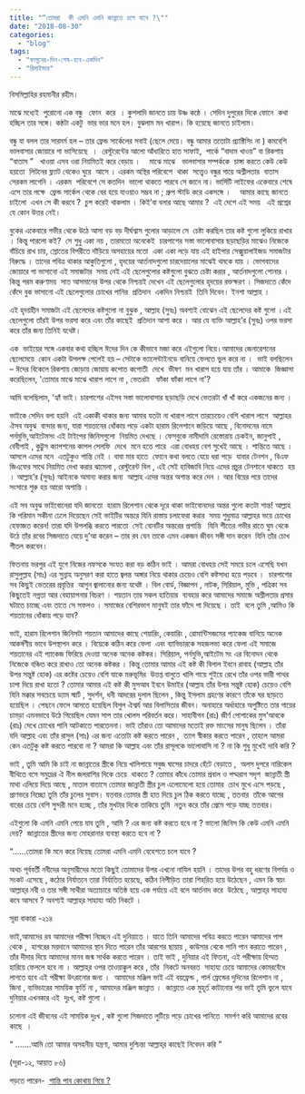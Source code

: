 ```yaml
---
title: "“তোমরা  কী এমনি এমনি জান্নাতে চলে যাবে ?\""
date: "2018-08-30"
categories: 
  - "blog"
tags: 
  - "ফাগুনের-দিন-শেষ-হবে-একদিন"
  - "রিমাইন্ডার"
---
```


বিসমিল্লাহির রহমানীর রহীম।

মাঝে মধ্যেই  পুরোনো এক বন্ধু   ফোন  করে  । কুশলাদি জানতে চায় উষ্ণ কন্ঠে । সেদিন দুপুরের দিকে ফোনে  কথা হচ্ছিল তার সঙ্গে। কন্ঠটা একটু  ভার ভার মনে হল। বুঝলাম মন খারাপ। কি হয়েছে জানতে চাইলাম।

বন্ধু যা বলল তার সারমর্ম হল – তার ফ্রেন্ড সার্কেলের সবাই (ছেলে মেয়ে। বন্ধু আমার ততোটা প্র্যাক্টিসিং না ) কমবেশি ভালবাসার জোয়ারে গা ভাসিয়েছে  ।  রেস্টুরেন্টের আলো আঁধারিতে হাত সাফাই,  পার্কে “বাদাম খাওয়” বা রিকশায় “বাতাস ”   খাওয়া এসব ওরা নিয়মিতই করে বেড়ায় ।    মাঝে মাঝে   ভালবাসার সম্পর্ককে  চাঙ্গা করতে কেউ কেউ হয়তো  লিটনের ফ্ল্যাট থেকেও ঘুরে  আসে । এরকম অস্থির পরিবেশে  থাকা  সত্ত্বেও বন্ধুর গায়ে অশ্লীলতার  বাতাস সেরকম লাগেনি । এরকম  পরিবেশে সে কতদিন  ভালো থাকতে পারবে সে জানে না। ভার্সিটি লাইফের একেবারে শেষে এসে তার পক্ষে  ফ্রেন্ড সার্কেল থেকে বের হয়ে যাওয়াও সম্ভব না ; গ্রুপ স্টাডি করে একসঙ্গে ।    আমার কাছে জানতে চাইলো  এখন সে কী করবে ?  চুপ করেই থাকলাম । কিই’বা বলার আছে আমার ?  এই দেশে এই সময়   এই প্রশ্নের  যে কোন উত্তর নেই।

বুকের একেবারে গভীর থেকে উঠে আসা বড় বড় দীর্ঘশ্বাস গুলোর আড়ালে সে  চেষ্টা করছিল তার কষ্ট গুলো লুকিয়ে রাখার । কিন্তু পারলো কই?  সে শুধু একা নয় , তারমতো অনেকেই  চারপাশের সস্তা ভালোবাসার ছড়াছড়ির মাঝেও নিজেকে বাঁচিয়ে রাখ চায়, স্রোতের বিপরীতে দাঁড়িয়ে অসহায়ের মতো  একা একা লড়ে যায় এই হাইপার সেক্সুয়ালাইজড সমাজটার বিরুদ্ধে । তাদের পবিত্র থাকার আকুতিগুলো , হৃদয়ের আর্তনাদগুলো চারদেয়ালের মাঝেই থমকে যায় । ভোগবাদের জোয়ারে গা ভাসানো এই সমাজটার  সময় নেই এই ছেলেগুলোর কষ্টগুলো বুঝতে চেষ্টা করার , আর্তনাদগুলো শোনার । কিন্তু পরম করুণাময়  সাত আসমানের উপর থেকে নিশ্চয়ই দেখেন এই ছেলেগুলোর হৃদয়ের রক্তক্ষরণ । সিজদাতে কেঁদে কেঁদে বুক ভাসানো এই ছেলেগুলোর চোখের পানির  প্রতিদান  একদিন নিশ্চয়ই  তিনি দিবেন। ইনশা আল্লাহ ।

এই হৃদয়হীন সমাজটা এই ছেলেদের কষ্টগুলো না বুঝুক , আল্লাহ (সুবঃ) অবশ্যই বোঝেন এই ছেলেদের কষ্ট গুলো ।এই ছেলেগুলো তাঁরই উপর ভরসা করে এবং তাঁর কাছেই  প্রতিদান আশা করে । আর যে ব্যক্তি আল্লাহ’র (সুবঃ) ওপর ভরসা করে তাঁর জন্য তিনিই যথেষ্ট।

এক  ভাইয়ের সঙ্গে একবার কথা হচ্ছিল ঈদের দিন কে কীভাবে মজা করে এইগুলো নিয়ে।আমাদের জেনারেশনের ছেলেমেয়ে  কোন একটা উপলক্ষ পেলেই হয় – সেটাকে ভ্যালেন্টাইনডে বানিয়ে ফেলতে ভুল করে না ।  ভাই বলছিলেন – ঈদের বিকেলে রিকশায় জোড়ায় জোয়ায় কপোত কপোতী  দেখে  ভীষণ  মন খারাপ হয়ে যায় তাঁর । আমাকে  জিজ্ঞাসা করেছিলেন, 'তোমার মাঝে মাঝে খারাপ লাগে না , ভেতরটা   ফাঁকা ফাঁকা লাগে না'?

আমি বলেছিলাম, 'হ্যাঁ ভাই। চারপাশের এইসব সস্তা ভালোবাসার ছড়াছড়ি দেখে ভেতরটা খাঁ খাঁ করে একজনের জন্য ।

ভাইকে সেদিন বলা হয়নি  এই একাকী থাকার জন্য আমার যতটা না খারাপ লাগে তারচেয়েও বেশি খারাপ লাগে  আল্লাহর ঐসব অবুঝ  বান্দার জন্য, যারা শয়তানের ধোঁকায় পড়ে একটা হারাম রিলেশানে জড়িয়ে আছে , বিনোদনের নামে পর্নমুভি,আইটেমসং এই টাইপের জিনিসগুলো  নিয়মিত দেখছে । ফেসবুকে নামীদামি রেস্তোরায় চেকইন, জানুপাই , বেবীপাই , কুট্টুস ক্যাপশনের কাপল সেলফি  দেখে  মনে হতে পারে  এরা বোধহয় বেশ সুখেই আছে । শান্তিতে আছে । আসলে এদের মনে  এতটুকুও শান্তি নেই । বাবা মার হাতে  ফোনে কথা বলতে যেয়ে ধরা পড়ে  যাবার টেনশন , বিএফ জিএফের সাথে নিয়মিত দেখা করার ঝামেলা , রেস্টুরেন্ট বিল , এই সেই হাবিজাবি নিয়ে এদের প্রচুর টেনশানে থাকতে  হয় । আল্লাহ’র (সুবঃ) আইনকে অমান্য করার জন্য  আল্লাহ এদের অন্তর অশান্ত করে দেন । আর বিয়ের পরে তাদের সংসারে শুরু হয় আরো অশান্তি ।

এই সব অবুঝ ভাইবোনেরা যদি জানতো  হারাম রিলেশান থেকে দূরে থাকা ভাইবোনদের অন্তর গুলো কতটা শান্ত! আল্লাহ কি পরিমান সকীনা ঢেলে দিয়েছেন সেই ভাইটির অন্তরে যিনি রাস্তায় চলাফেরা করার  সময় শুধুমাত্র আল্লাহর ভয়ে চোখের হেফাজত করেন! তারা যদি উপলব্ধি করতে পারতো  সেই বোনটির অন্তরের প্রশান্তি   যিনি শীতের গভীর রাতে ঘুম থেকে উঠে তাঁর রবের সিজদাতে যেয়ে দু’আ করেন – তার রব যেন তাকে এমন একজন জীবন সঙ্গী দান করেন  যিনি তাঁর চোখ শীতল করবেন।

ফিতনায় ভরপুর এই যুগে নিজের নফসকে সংযত করা বড় কঠিন ভাই । আমরা বোধহয় সেই সময়ে চলে এসেছি যখন  রাসুলুল্লাহ (সাঃ) এর সুন্নাহ অনুসরণ করা হাতে জ্বলন্ত অঙ্গার নিয়ে থাকার চেয়েও বেশি কষ্টসাধ্য হয়ে পড়বে ।  চারপাশের সব কিছুই ভেতরের প্রবৃত্তির  আগুন জ্বালানোর জন্য যথেষ্ট । বিল বোর্ড, বিজ্ঞাপন , নাটক, সিরিয়াল, মুভি , পত্রিকা সব কিছুতেই নগ্নতা আর বেহায়াপনার বিচরণ । শয়তান তার সকল হাতিয়ার  ব্যবহার করে আমাদের সমাজে অশ্লীলতার প্রসার ঘটাতে চাচ্ছে এবং তাতে সে সফলও । সমাজের বেশিরভাগ মানুষই তার ফাঁদে পা দিয়েছে । তাই  বলে তুমি ,আমিও কি শয়তানের ধোঁকায় পড়ে যাব?

ভাই, হারাম রিলেশান জিনিসটা শয়তান আমাদের কাছে শেয়ারিং, কেয়ারিং , রোমান্টিসজমের প্যাকেজ বানিয়ে অনেক আকর্ষণীয় ভাবে উপস্থাপন করে । বিয়েকে কঠিন করে ফেলা  এবং ব্যাভিচারকে সহজলভ্য করে ফেলা এই সমাজে শয়তানের এই প্যাকেজ ফিরিয়ে দেওয়া অনেক অনেক কষ্টকর। সিরিয়াল, পর্নমুভি,আইটেম সং এর বিনোদন থেকে নিজেকে বঞ্চিত করে রাখাও তো অনেক কষ্টকর । কিন্তু তোমার আমার এই কষ্ট কী বিলাল ইবনে রাবাহ (আল্লাহ তাঁর উপর সন্তুষ্ট হোক) এর কষ্টের চেয়েও বেশি যাকে মরুভূমির  উত্তপ্ত বালুতে খালি গায়ে শুইয়ে রেখে তাঁর ওপর ভারী পাথর চাপা দিয়ে রাখা হতো ? তোমার আমার এই কষ্ট কী মুসআব ইবনে উমাইর (আল্লাহ তাঁর উপর সন্তুষ্ট হোক) চেয়েও বেশি যিনি মক্কার সবচেয়ে ড্যাম স্মার্ট , সুদর্শন, ধনী আদরের দুলাল ছিলেন , কিন্তু ইসলাম গ্রহণের কারণে তাঁকে ঘর ছাড়তে হয়েছিল । পেছনে ফেলে আসতে হয়েছিল বিপুল ঐশ্বর্য আর বিলাসিতার জীবন। অনাহারে অর্ধাহারে অপুষ্টিতে তার গায়ের চামড়া এমনভাবে উঠে গিয়েছিল যেমন সাপ তার খোলস পরিবর্তন করে। সাহাবীগন (রাঃ) জীর্ণ পোশাকের মুস’আবকে (রাঃ) দেখে চোখের পানি আটকাতে পারতেননা। ভাই তাঁরাও তো আমাদের মতোই রক্ত মাংসের মানুষ ছিলেন । তাঁরা যদি আল্লাহ এবং তাঁর রাসুল (সাঃ) এর জন্য এতোটা কষ্ট করতে পারেন ,  ত্যাগ স্বীকার করতে পারেন , তাহলে আমরা কেন এতটুকু কষ্ট করতে পারবো না ? আমরা কি আল্লাহ এবং তাঁর রাসূলকে ভালোবাসি না ? না কি শুধু মুখেই দাবি করি ?

ভাই , তুমি আমি কি চাই না জান্নাতের স্ত্রীকে নিয়ে খালিপায়ে সবুজ ঘাসের চাদরে হেঁটে বেড়াতে ,  অলস দুপরে নারিকেল বীথিতে বসে সমুদ্রের ঐ নীল জলরাশির দিকে চেয়ে  থাকতে ? তোমার কাঁধে তোমার প্রবাল ও পদ্মরাগ সদৃশ  জান্নাতী স্ত্রী মাথা এলিয়ে দিয়ে আছে , মাতাল বাতাসে তোমার জান্নাতী স্ত্রীর চুল এলোমেলো হয়ে তোমার  চোখ মুখে এসে পড়ছে , প্রাণভরে নিচ্ছো তুমি তাঁর চুলের সুবাস। যতবার তোমার স্ত্রী হাত দিয়ে চুল ঠিক করতে যাচ্ছে , ততবার  তাঁকে আগের বারের চেয়ে বেশি সুন্দরী মনে হচ্ছে , তাঁর মুখটার দিকে তাকিয়ে তুমি  নতুন করে তাঁর প্রেমে পড়ে যাচ্ছ ততবার।

এইগুলো কি এমনি এমনি পেয়ে যাব তুমি , আমি ? এর জন্য কষ্ট করতে হবে না ? ভালো জিনিস কি কেউ এমনি এমনি দেয়?  জান্নাতের স্ত্রীদের জন্য মোহরানার ব্যবস্থা করতে হবে না ?

“......তোমরা কি মনে করে নিয়েছ তোমরা এমনি এমনি বেহেশতে চলে যাবে ?

অথচ পূর্ববর্তী নবীদের অনূসারীদের মতো কিছুই তোমাদের উপর এখনো নাযিল হয়নি । তাদের উপর বহু ধরণের বিপর্যয় ও সংকট এসেছে , কঠোর নির্যাতনে তারা নির্যাতিত হয়েছে, কঠিন নিপীড়িত তারা শিহরিত হয়ে উঠেছেন , এমন কি স্বয়ং আল্লাহ্‌র নবী ও তার সঙ্গী সাথীরা অত্যাচারে অতিষ্ঠ হয়ে এক পর্যায়ে এই বলে আর্তনাদ করে  উঠেছে , আল্লাহ্‌র সাহায্য কবে আসবে ? অবশ্যই আল্লাহ্‌র সাহায্য অতি নিকটে ।

সূরা বাকারা -২১৪

ভাই,আমাদের রব আমাদের পরীক্ষা নিচ্ছেন এই দুনিয়াতে । যাতে তিনি আমাদের পবিত্র করতে পারেন আমাদের পাপ থেকে ,  হাশরের ময়দানে আমাদের স্থান দিতে পারেন তাঁর আরশের ছায়ায় , কাউসার থেকে পানি পান করাতে পারেন , তাঁর দীদার দিয়ে আমাদের মানব জন্ম সার্থক করতে পারেন । তাই ভাই , দুনিয়ার এই ফিতনা, এই পরীক্ষায় হিম্মত হারিয়ে ফেললে হবে না । আল্লাহ্‌র ওপর তাওয়াক্কুল করে , তাঁর  নিকটে অনবরত  সাহায্য চেয়ে আমাদের কোমরবেঁধে লাগতে হবে এই পরীক্ষা উৎরানোর জন্য ।  আমাদের মঞ্জিল ভাই এই বয়ফ্রেন্ড , গার্ল ফ্রেন্ডের দুদিনের রিলেশান না , জিনা , ব্যভিচারের সাময়িক ফুর্তি না , আমাদের মঞ্জিল জান্নাত ।  জান্নাতে এক মুহূর্ত কাটানোর পর ভাই তুমি ভুলে যাবে দুনিয়ার এখনকার এই  দুঃখ, কষ্ট গুলো ।

চলোনা এই জীবনের এই সাময়িক দুঃখ , কষ্ট গুলো সিজদাতে লুটিয়ে পড়ে চোখের পানিতে  সমর্পণ করি আমাদের রবের কাছে  ।

“ …….আমি তো আমার অসহনীয় যন্ত্রণা, আমার দুশ্চিন্তা আল্লাহ্‌র কাছেই নিবেদন করি ”

(সূরা-১২, আয়াত ৮৬)

পড়তে পারেন-  [শান্তি পাব কোথায় গিয়ে ?](http://lostmodesty.blogspot.com/2015/10/blog-post.html)
